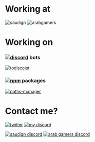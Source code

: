 # Working at
![saudign](https://img.shields.io/badge/Admin-SaudiGN-purple)
![arabgamers](https://img.shields.io/badge/Founder-Arab%20gamers-sucess)

# Working on
### [![discord](https://img.shields.io/badge/-5865F2?logo=discord&logoColor=white)](https://discordapp.com) bots
[![todiscoist](https://img.shields.io/badge/ToDiscoist-white?logo=todoist)]()

### [![npm](https://img.shields.io/badge/-CB3837?logo=npm&logoColor=white)](https://www.npmjs.com) packages
[![paths-manager](https://img.shields.io/badge/paths%20manager-grey?logo=npm)](https://www.npmjs.com/package/paths-manager)

# Contact me?
[![twitter](https://img.shields.io/twitter/follow/nabil_alsaiad?style=social&logo=twitter)](https://twitter.com/intent/follow?screen_name=nabil_alsaiad)
[![my discord](https://img.shields.io/badge/Nabil-blue?style=social&logo=discord)](https://discordapp.com/users/734365620543422555)

[![saudign discord](https://img.shields.io/discord/962095121946521600?label=SaudiGN&style=social&logo=discord)](https://discord.gg/cp8XsStTCp)
[![arab gamers discord](https://img.shields.io/discord/979069495580721173?label=Arab%20gamers&style=social&logo=discord)](https://discord.gg/sPfG5RR6A4)
